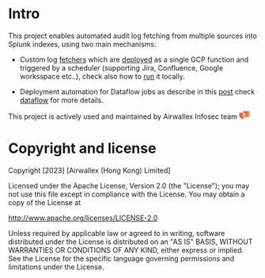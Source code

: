# Intro

This project enables automated audit log fetching from multiple sources into Splunk indexes, using two main mechanisms:


* Custom log [fetchers](DOCS/fetchers.md) which are [deployed](DOCS/deployment.md) as a single GCP function and triggered by a scheduler (supporting Jira, Confluence, Google worksspace etc..), check also how to [run](DOCS/development.md) it locally.

* Deployment automation for Dataflow jobs as describe in this [post](https://cloud.google.com/architecture/deploying-production-ready-log-exports-to-splunk-using-dataflow) check [dataflow](DOCS/dataflow.md)
 for more details.

This project is actively used and maintained by Airwallex Infosec team <img src="./img/infosec.svg" width="20">

# Copyright and license

Copyright [2023] [Airwallex (Hong Kong) Limited]

Licensed under the Apache License, Version 2.0 (the "License"); you may not use this file except in compliance with the License. You may obtain a copy of the License at

http://www.apache.org/licenses/LICENSE-2.0

Unless required by applicable law or agreed to in writing, software distributed under the License is distributed on an "AS IS" BASIS, WITHOUT WARRANTIES OR CONDITIONS OF ANY KIND, either express or implied. See the License for the specific language governing permissions and limitations under the License.
